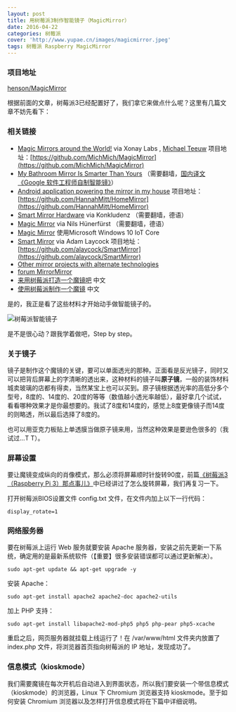 ```yaml
---
layout: post
title: 用树莓派3制作智能镜子（MagicMirror）
date: 2016-04-22
categories: 树莓派
cover: 'http://www.yupae.cn/images/magicmirror.jpeg'
tags: 树莓派 Raspberry MagicMirror
---
```


### 项目地址

[henson/MagicMirror](https://github.com/henson/MagicMirror)

根据前面的文章，树莓派3已经配置好了，我们拿它来做点什么呢？这里有几篇文章不妨先看下：

### 相关链接

*   [Magic Mirrors around the World!](http://michaelteeuw.nl/post/111886383522/magic-mirrors-around-the-world) via Xonay Labs , [Michael Teeuw](http://michaelteeuw.nl/tagged/magicmirror) 项目地址：[https://github.com/MichMich/MagicMirror](https://github.com/MichMich/MagicMirror)
*   [My Bathroom Mirror Is Smarter Than Yours](https://medium.com/@maxbraun/my-bathroom-mirror-is-smarter-than-yours-94b21c6671ba#.1kttvbngz) （需要翻墙，[国内译文《Google 软件工程师自制智能镜》](http://36kr.com/p/5043096.html)）
*   [Android application powering the mirror in my house](https://github.com/HannahMitt/HomeMirror) 项目地址：[https://github.com/HannahMitt/HomeMirror](https://github.com/HannahMitt/HomeMirror)
*   [Smart Mirror Hardware](http://konkludenz.de/smart-mirror-hardware/) via Konkludenz （需要翻墙，德语）
*   [Magic Mirror](http://www.nils-snake.de/archives/magic-mirror-ein-raspberry-pi-projekt-teil-1) via Nils Hünerfürst （需要翻墙，德语）
*   [Magic Mirror](https://microsoft.hackster.io/en-US/Emmuss/magicmirror-cb222b) 使用Microsoft Windows 10 IoT Core
*   [Smart Mirror](http://adamlaycock.ca/blog/2015/07/01/Smart-Mirror-Intro.html) via Adam Laycock 项目地址：[https://github.com/alaycock/SmartMirror](https://github.com/alaycock/SmartMirror)
*   [Other mirror projects with alternate technologies](https://github.com/HannahMitt/HomeMirror/wiki/Other-mirror-projects-with-alternate-technologies)
*   [forum MirrorMirror](http://mirrormirror.tech/)
*   [来用树莓派打造一个魔镜吧](http://blog.jobbole.com/97180/?utm_source=top.jobbole.com&amp;utm_medium=relatedArticles) 中文
*   [使用树莓派制作一个魔镜](http://www.hellowk.cc/2016/02/18/raspberry-pi-magic-mirror-1/) 中文

是的，我正是看了这些材料才开始动手做智能镜子的。

![树莓派智能镜子](http://www.yupae.cn/images/magicmirror.jpeg)

是不是很心动？跟我学着做吧，Step by step。

### 关于镜子

镜子是制作这个魔镜的关键，要可以单面透光的那种。正面看是反光镜子，同时又可以把背后屏幕上的字清晰的透出来，这种材料的镜子叫**原子镜**，一般的装饰材料城卖玻璃的店都有得卖，当然某宝上也可以买到。原子镜根据透光率的高低分多个型号，8度的、14度的、20度的等等（数值越小透光率越低），最好拿几个试试，看看哪种效果才是你最想要的。我试了8度和14度的，感觉上8度更像镜子而14度的则略透，所以最后选择了8度的。

也可以用亚克力板贴上单透膜当做原子镜来用，当然这种效果是要逊色很多的（我试过…T T）。

### 屏幕设置

要让魔镜变成纵向的肖像模式，那么必须将屏幕顺时针旋转90度，前篇[《树莓派3（Raspberry Pi 3）那点事儿》](http://www.yupae.cn/iot/raspberrypi1)中已经讲过了怎么旋转屏幕，我们再复习一下。

打开树莓派BIOS设置文件 config.txt 文件，在文件内加上以下一行代码：

`
display_rotate=1
`

### 网络服务器

要在树莓派上运行 Web 服务就要安装 Apache 服务器，安装之前先更新一下系统，确定用的是最新系统软件（【重要】很多安装错误都可以通过更新解决）。

`
sudo apt-get update && apt-get upgrade -y
`

安装 Apache：

`
sudo apt-get install apache2 apache2-doc apache2-utils
`

加上 PHP 支持：

`
sudo apt-get install libapache2-mod-php5 php5 php-pear php5-xcache
`

重启之后，网页服务器就挂载上线运行了！在 /var/www/html 文件夹内放置了 index.php 文件，将浏览器首页指向树莓派的 IP 地址，发现成功了。

### 信息模式（kioskmode）

我们需要魔镜在每次开机后自动进入到界面状态，所以我们要安装一个带信息模式（kioskmode）的浏览器，Linux 下 Chromium 浏览器支持 kioskmode。至于如何安装 Chromium 浏览器以及怎样打开信息模式将在下篇中详细说明。